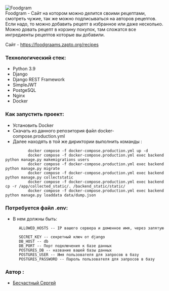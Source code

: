 ![Foodgram](https://github.com/Domenen/foodgram/actions/workflows/main.yml/badge.svg)
<br> 
Foodgram - Сайт на котором можно делится своими рецептами, смотреть чужие, так же можно подписываться на авторов рецептов. Если надо, то можно добавить рецепт в избранное или даже несколько. Можно довать рецепт в корзину покупок, там сложатся все ингредиенты рецептов которые вы добавили.

Сайт - https://foodgraams.zapto.org/recipes

### Технологический стек:
+ Python 3.9
+ Django
+ Django REST Framework
+ SimpleJWT
+ PostgeSQL
+ Nginx
+ Docker

### Как запустить проект:
  + Установить Docker
  + Скачать из данного репозитория файл docker-compose.production.yml
  + Далее находять в той же дириктории выполнить команды :
```
          docker compose -f docker-compose.production.yml up -d
          docker compose -f docker-compose.production.yml exec backend python manage.py makemigrations users
          docker compose -f docker-compose.production.yml exec backend python manage.py migrate
          docker compose -f docker-compose.production.yml exec backend python manage.py collectstatic
          docker compose -f docker-compose.production.yml exec backend cp -r /app/collected_static/. /backend_static/static/
          docker compose -f docker-compose.production.yml exec backend python manage.py loaddata data/dump.json
```

### Потребуется файл .env:
  + В нем должны быть:
```
      ALLOWED_HOSTS -- IP вашего сервера и доменное имя, через запятую

      SECRET_KEY -- секретный ключ от django
      DB_HOST -- db
      DB_PORT -- Порт подключения к базе данных
      POSTGRES_DB -- название вашей базы данных
      POSTGRES_USER -- Имя пользователя для запросов в базу
      POSTGRES_PASSWORD -- Пароль пользователя для запросов в базу
```


### Автор :
+ [Бесчастный Сергей](https://github.com/Domenen)
